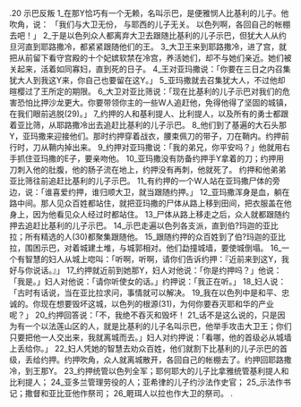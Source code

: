 .20 
示巴反叛 
1_在那Y恰巧有一个无赖，名叫示巴，是便雅悯人比基利的儿子。他吹角，说： 
「我们与大卫无份， 
与耶西的儿子无关。 
以色列啊，各回自己的帐棚去吧！」 
2_于是以色列众人都离弃大卫去跟随比基利的儿子示巴，但犹大人从约旦河直到耶路撒冷，都紧紧跟随他们的王。 
3_大卫王来到耶路撒冷，进了宫，就把从前留下看守宫殿的十个妃嫔软禁在冷宫，养活她们，却不与她们亲近。她们被关起来，活着如同寡妇，直到死的日子。 
4_王对亚玛撒说：「你要在三日之内召集犹大人到我这Y来，你自己也要留在这Y。」 5_亚玛撒就去召集犹大人，不过他却暄樱过了王所定的期限。 6_大卫对亚比筛说：「现在比基利的儿子示巴对我们的危害恐怕比押沙龙更大。你要带领你主的一些W人追赶他，免得他得了坚固的城镇，在我们眼前逃脱(29)。」 7_约押的人和基利提人、比利提人，以及所有的勇士都跟着亚比筛，从耶路撒冷出去追赶比基利的儿子示巴。 8_他们到了基遍的大石头那Y，亚玛撒来迎接他们。那时约押穿着战衣，腰束佩刀的带子，刀在鞘内。约押前行时，刀从鞘内掉出来。 9_约押对亚玛撒说：「我的弟兄，你平安吗？」他就用右手抓住亚玛撒的E子，要亲吻他。 10_亚玛撒没有防备约押手Y拿着的刀；约押用刀刺入他的肚腹，他的肠子流在地上，约押没有再刺，他就死了。 
约押和他弟弟亚比筛往前追赶比基利的儿子示巴。 11_有约押的一个W人站在亚玛撒尸体的旁边，说：「谁喜爱约押，谁归顺大卫，就当跟随约押。」 12_亚玛撒浑身是血，躺在路中间。那人见众百姓都站住，就把亚玛撒的尸体从路上移到田间，把衣服盖在他身上，因为他看见众人经过时都站住。 13_尸体从路上移走之后，众人就都跟随约押去追赶比基利的儿子示巴。 
14_示巴走遍以色列各支派，直到伯?玛迦的亚比拉；所有精选的人(30)都聚集跟随他。 15_跟随约押的众百姓到了伯?玛迦的亚比拉，围困示巴，对着城建土堆，与城郭相对。他们勐撞城墙，要使城倒塌。 16_一个有智慧的妇人从城上唿叫：「听啊，听啊，请你们告诉约押：『近前来到这Y，我好与你说话。』」 17_约押就近前到她那Y，妇人对他说：「你是约押吗？」他说：「我是。」妇人对他说：「请你听使女的话。」约押说：「我正在听。」 18_妇人说：「古时有话说，当在亚比拉求问，事情就可以解决。 19_我在以色列中是和平、忠诚的。你现在想要毁坏这城，以色列的根源(31)，为何你要吞灭耶和华的产业呢？」 20_约押回答说：「不，我绝不吞灭和毁坏！ 21_话不是这么说的，只是因为有一个以法莲山区的人，就是比基利的儿子名叫示巴，他举手攻击大卫王；你们只要把他一人交出来，我就离城而去。」妇人对约押说：「看哪，他的首级必从城墙上丢给你。」 22_妇人凭她的智慧去劝众百姓，他们就割下比基利的儿子示巴的首级，丢给约押。约押吹角，众人就离城散开，各回自己的帐棚去了。约押回耶路撒冷，到王那Y。 
23_约押统管以色列全军；耶何耶大的儿子比拿雅统管基利提人和比利提人； 24_亚多兰管理劳役的人；亚希律的儿子约沙法作史官； 25_示法作书记；撒督和亚比亚他作祭司； 26_睚珥人以拉也作大卫的祭司。 
 .